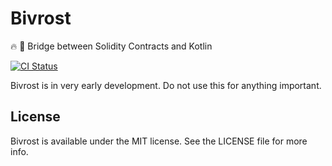 # Bivrost

🔥 🌈 Bridge between Solidity Contracts and Kotlin

[![CI Status](http://img.shields.io/travis/gnosis/bivrost-swift.svg?style=flat)](https://travis-ci.org/gnosis/bivrost-swift)

Bivrost is in very early development. Do not use this for anything important.

## License

Bivrost is available under the MIT license. See the LICENSE file for more info.
